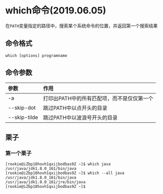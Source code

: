 # which命令(2019.06.05)

在`PATH`变量指定的路径中，搜索某个系统命令的位置，并返回第一个搜索结果

## 命令格式

`which [options] programname`

## 命令参数

| 参数 | 作用 |
| :--- | :--- |
| -a | 打印出PATH中的所有匹配项，而不是仅仅第一个 |
| --skip-dot | 跳过PATH中以点开头的目录 |
| --skip-tilde | 跳过PATH中以波浪号开头的目录 |

## 栗子

### 第一个栗子

    [rookie@iZbp18hovh1qxijbodbas9Z ~]$ which java
    /usr/java/jdk1.8.0_161/bin/java
    [rookie@iZbp18hovh1qxijbodbas9Z ~]$ which --all java
    /usr/java/jdk1.8.0_161/bin/java
    /usr/java/jdk1.8.0_161/jre/bin/java
    [rookie@iZbp18hovh1qxijbodbas9Z ~]$
    

